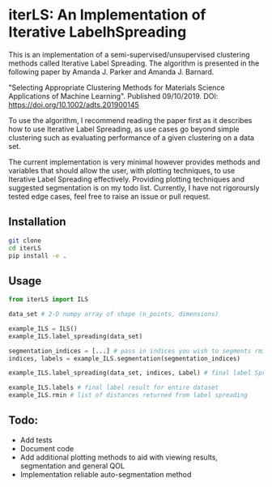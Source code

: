 # iterLS: An Implementation of Iterative LabelhSpreading

This is an implementation of a semi-supervised/unsupervised clustering methods called Iterative Label Spreading. The algorithm is presented in the following paper by Amanda J. Parker and Amanda J. Barnard. 

"Selecting Appropriate Clustering Methods for Materials Science Applications of Machine Learning". Published 09/10/2019. 
DOI:  https://doi.org/10.1002/adts.201900145

To use the algorithm, I recommend reading the paper first as it describes how to use Iterative Label Spreading, as use cases go beyond simple clustering such as evaluating performance of a given clustering on a data set. 

The current implementation is very minimal however provides methods and variables that should allow the user, with plotting techniques, to use Iterative Label Spreading effectively. Providing plotting techniques and suggested segmentation is on my todo list. Currently, I have not rigoroursly tested edge cases, feel free to raise an issue or pull request.

## Installation

```bash
git clone
cd iterLS
pip install -e .
```

## Usage

```python
from iterLS import ILS

data_set # 2-D numpy array of shape (n_points, dimensions)

example_ILS = ILS()
example_ILS.label_spreading(data_set)

segmentation_indices = [...] # pass in indices you wish to segments rmin 
indices, labels = example_ILS.segmentation(segmentation_indices)

example_ILS.label_spreading(data_set, indices, Label) # final label Spreading

example_ILS.labels # final label result for entire dataset
example_ILS.rmin # list of distances returned from label spreading
```

## Todo:

* Add tests
* Document code
* Add additional plotting methods to aid with viewing results, segmentation and general QOL
* Implementation reliable auto-segmentation method



